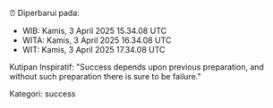 ⏰ Diperbarui pada:
- WIB: Kamis, 3 April 2025 15.34.08 UTC
- WITA: Kamis, 3 April 2025 16.34.08 UTC
- WIT: Kamis, 3 April 2025 17.34.08 UTC

Kutipan Inspiratif:
"Success depends upon previous preparation, and without such preparation there is sure to be failure."


Kategori: success

